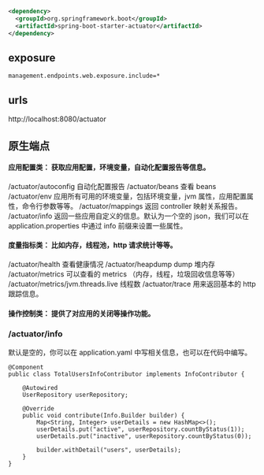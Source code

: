 ```xml
<dependency>
  <groupId>org.springframework.boot</groupId>
  <artifactId>spring-boot-starter-actuator</artifactId>
</dependency>
```

## exposure

```
management.endpoints.web.exposure.include=*
```

## urls

http://localhost:8080/actuator

## 原生端点

#### 应用配置类： 获取应用配置，环境变量，自动化配置报告等信息。

/actuator/autoconfig 自动化配置报告
/actuator/beans 查看 beans
/actuator/env 应用所有可用的环境变量，包括环境变量，jvm 属性，应用配置属性，命令行参数等等。
/actuator/mappings 返回 controller 映射关系报告。
/actuator/info 返回一些应用自定义的信息。默认为一个空的 json，我们可以在 application.properties 中通过 info 前缀来设置一些属性。

#### 度量指标类： 比如内存，线程池，http 请求统计等等。

/actuator/health 查看健康情况
/actuator/heapdump dump 堆内存
/actuator/metrics 可以查看的 metrics （内存，线程，垃圾回收信息等等）
/actuator/metrics/jvm.threads.live 线程数
/actuator/trace 用来返回基本的 http 跟踪信息。

#### 操作控制类： 提供了对应用的关闭等操作功能。

### /actuator/info

默认是空的，你可以在 application.yaml 中写相关信息，也可以在代码中编写。

```$xslt
@Component
public class TotalUsersInfoContributor implements InfoContributor {

    @Autowired
    UserRepository userRepository;

    @Override
    public void contribute(Info.Builder builder) {
        Map<String, Integer> userDetails = new HashMap<>();
        userDetails.put("active", userRepository.countByStatus(1));
        userDetails.put("inactive", userRepository.countByStatus(0));

        builder.withDetail("users", userDetails);
    }
}
```
